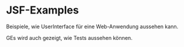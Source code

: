 # JSF-Examples
Beispiele, wie UserInterface für eine Web-Anwendung aussehen kann.

GEs wird auch gezeigt, wie Tests aussehen können.
